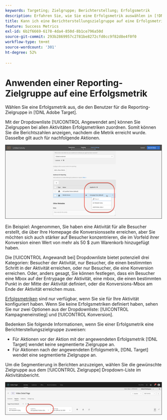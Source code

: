 ```yaml
---
keywords: Targeting; Zielgruppe; Berichterstellung; Erfolgsmetrik
description: Erfahren Sie, wie Sie eine Erfolgsmetrik auswählen in [!DNL Adobe Target] , der den Benutzer für die Reporting-Zielgruppe qualifiziert.
title: Kann ich eine Berichterstellungszielgruppe auf eine Erfolgsmetrik anwenden?
feature: Success Metrics
exl-id: 6b2f6669-6178-4da4-850d-8b1ce796a50d
source-git-commit: 293b2869957c2781be8272cfd0cc9f82d8e4f0f0
workflow-type: tm+mt
source-wordcount: '301'
ht-degree: 52%

---
```


# Anwenden einer Reporting-Zielgruppe auf eine Erfolgsmetrik

Wählen Sie eine Erfolgsmetrik aus, die den Benutzer für die Reporting-Zielgruppe in [!DNL Adobe Target].

Mit der Dropdownliste [!UICONTROL Angewendet am] können Sie Zielgruppen bei allen Aktivitäten Erfolgsmetriken zuordnen. Somit können Sie die Berichtszahlen anzeigen, nachdem die Metrik erreicht wurde. Dasselbe gilt auch für nachfolgende Aktionen.

![success_metric-Bild](assets/success_metric.png)

Ein Beispiel: Angenommen, Sie haben eine Aktivität für alle Besucher erstellt, die über Ihre Homepage die Konversionsseite erreichen, aber Sie möchten sich auch stärker auf Besucher konzentrieren, die im Vorfeld ihrer Konversion einen Wert von mehr als 50 $ zum Warenkorb hinzugefügt haben.

Die [!UICONTROL Angewandt bei] Dropdownliste bietet potenziell drei Kategorien: Besucher der Aktivität, nur Besucher, die einen bestimmten Schritt in der Aktivität erreichen, oder nur Besucher, die eine Konversion erreichen. Oder, anders gesagt, Sie können festlegen, dass ein Besucher eine Mbox auf der Entrypage der Aktivität, eine mbox, die einen bestimmten Punkt in der Mitte der Aktivität definiert, oder die Konversions-Mbox am Ende der Aktivität erreichen muss.

[Erfolgsmetriken](/help/main/c-activities/r-success-metrics/success-metrics.md#reference_D011575C85DA48E989A244593D9B9924) sind nur verfügbar, wenn Sie sie für Ihre Aktivität konfiguriert haben. Wenn Sie keine Erfolgsmetriken definiert haben, sehen Sie nur zwei Optionen aus der Dropdownliste: [!UICONTROL Kampagneneinstieg] und [!UICONTROL Konversion].

Bedenken Sie folgende Informationen, wenn Sie einer Erfolgsmetrik eine Berichterstellungszielgruppe zuweisen:

* Für Aktionen vor der Aktion mit der angewendeten Erfolgsmetrik [!DNL Target] wendet keine segmentierte Zielgruppe an.
* Für Aktionen nach der angewendeten Erfolgsmetrik, [!DNL Target] wendet eine segmentierte Zielgruppe an.

Um die Segmentierung in Berichten anzuzeigen, wählen Sie die gewünschte Zielgruppe aus dem [!UICONTROL Zielgruppe] Dropdown-Liste im Aktivitätsbericht.

![reporting_audience_dropdown-Bild](assets/reporting_audience_dropdown.png)
